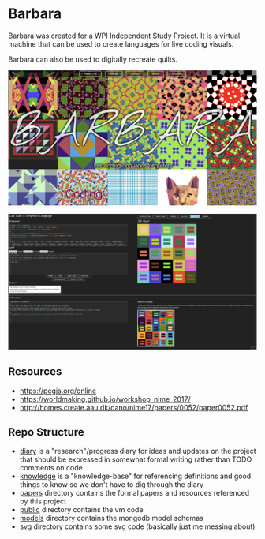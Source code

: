# Barbara

Barbara was created for a WPI Independent Study Project. It is a virtual machine that can be used to create languages for live coding visuals.

Barbara can also be used to digitally recreate quilts.

![NewBarbara](img/new_homepage.png)

![Editor](img/editor.png)

## Resources

- https://pegjs.org/online
- https://worldmaking.github.io/workshop_nime_2017/
- http://homes.create.aau.dk/dano/nime17/papers/0052/paper0052.pdf



## Repo Structure

- [diary](diary.md) is a "research"/progress diary for ideas and updates on the project that should be expressed in somewhat formal writing rather than TODO comments on code
- [knowledge](knowledge.md) is a "knowledge-base" for referencing definitions and good things to know so we don't have to dig through the diary
- [papers](papers) directory contains the formal papers and resources referenced by this project
- [public](public) directory contains the vm code
- [models](models) directory contains the mongodb model schemas
- [svg](svg) directory contains some svg code (basically just me messing about)
